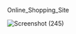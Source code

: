 Online_Shopping_Site

![Screenshot (245)](https://user-images.githubusercontent.com/89539128/137262857-088326c2-7d39-4774-917f-8599ea8eeb67.png)
